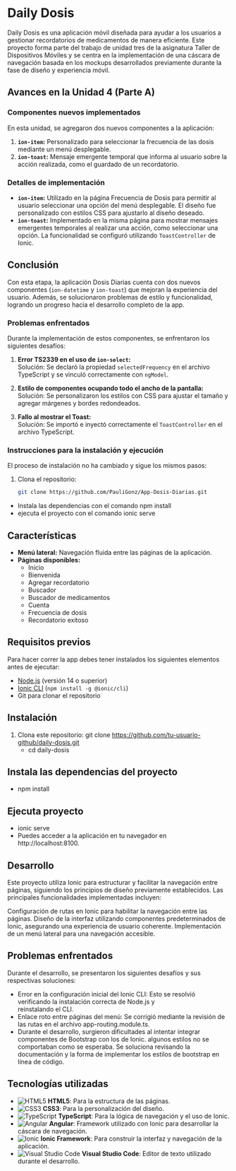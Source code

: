 # Daily Dosis

Daily Dosis es una aplicación móvil diseñada para ayudar a los usuarios a gestionar recordatorios de medicamentos de manera eficiente. Este proyecto forma parte del trabajo de unidad tres de la asignatura Taller de Dispositivos Móviles y se centra en la implementación de una cáscara de navegación basada en los mockups desarrollados previamente durante la fase de diseño y experiencia móvil.

## Avances en la Unidad 4 (Parte A) 
### Componentes nuevos implementados
En esta unidad, se agregaron dos nuevos componentes a la aplicación:
1. **`ion-item`:** Personalizado para seleccionar la frecuencia de las dosis mediante un menú desplegable.
2. **`ion-toast`:** Mensaje emergente temporal que informa al usuario sobre la acción realizada, como el guardado de un recordatorio.

### Detalles de implementación
- **`ion-item`:** Utilizado en la página Frecuencia de Dosis para permitir al usuario seleccionar una opción del menú desplegable. El diseño fue personalizado con estilos CSS para ajustarlo al diseño deseado.
- **`ion-toast`:** Implementado en la misma página para mostrar mensajes emergentes temporales al realizar una acción, como seleccionar una opción. La funcionalidad se configuró utilizando `ToastController` de Ionic.

## Conclusión
Con esta etapa, la aplicación Dosis Diarias cuenta con dos nuevos componentes (`ion-datetime` y `ion-toast`) que mejoran la experiencia del usuario. Además, se solucionaron problemas de estilo y funcionalidad, logrando un progreso hacia el desarrollo completo de la app.

### Problemas enfrentados
Durante la implementación de estos componentes, se enfrentaron los siguientes desafíos:
1. **Error TS2339 en el uso de `ion-select`:**  
   Solución: Se declaró la propiedad `selectedFrequency` en el archivo TypeScript y se vinculó correctamente con `ngModel`.

2. **Estilo de componentes ocupando todo el ancho de la pantalla:**  
   Solución: Se personalizaron los estilos con CSS para ajustar el tamaño y agregar márgenes y bordes redondeados.

3. **Fallo al mostrar el Toast:**  
   Solución: Se importó e inyectó correctamente el `ToastController` en el archivo TypeScript.

### Instrucciones para la instalación y ejecución
El proceso de instalación no ha cambiado y sigue los mismos pasos:
1. Clona el repositorio:
   ```bash
   git clone https://github.com/PauliGonz/App-Dosis-Diarias.git
- Instala las dependencias con el comando npm install 
- ejecuta el proyecto con el comando ionic serve

## Características
- **Menú lateral:** Navegación fluida entre las páginas de la aplicación.
- **Páginas disponibles:**
  - Inicio
  - Bienvenida
  - Agregar recordatorio
  - Buscador
  - Buscador de medicamentos
  - Cuenta
  - Frecuencia de dosis
  - Recordatorio exitoso

## Requisitos previos
Para hacer correr la app debes tener instalados los siguientes elementos antes de ejecutar:
- [Node.js](https://nodejs.org/) (versión 14 o superior)
- [Ionic CLI](https://ionicframework.com/docs/cli) (`npm install -g @ionic/cli`)
- Git para clonar el repositorio

## Instalación
1. Clona este repositorio:
   git clone https://github.com/tu-usuario-github/daily-dosis.git
   - cd daily-dosis

## Instala las dependencias del proyecto
  - npm install

## Ejecuta proyecto
  - ionic serve
  - Puedes acceder a la aplicación en tu navegador en http://localhost:8100.

## Desarrollo
Este proyecto utiliza Ionic para estructurar y facilitar la navegación entre páginas, siguiendo los principios de diseño previamente establecidos. Las principales funcionalidades implementadas incluyen:

Configuración de rutas en Ionic para habilitar la navegación entre las páginas.
Diseño de la interfaz utilizando componentes predeterminados de Ionic, asegurando una experiencia de usuario coherente.
Implementación de un menú lateral para una navegación accesible.

## Problemas enfrentados
Durante el desarrollo, se presentaron los siguientes desafíos y sus respectivas soluciones:

  - Error en la configuración inicial del Ionic CLI: Esto se resolvió verificando la instalación correcta de Node.js y       
    reinstalando el CLI.
  - Enlace roto entre páginas del menú: Se corrigió mediante la revisión de las rutas en el archivo app-routing.module.ts.
  - Durante el desarrollo, surgieron dificultades al intentar integrar componentes de Bootstrap con los de Ionic. algunos        estilos no se comportaban como se esperaba. Se soluciona revisando la documentación y la forma de implementar los            estilos de bootstrap en línea de código.

## Tecnologías utilizadas

- ![HTML5](https://img.shields.io/badge/HTML5-%23E34F26.svg?style=for-the-badge&logo=html5&logoColor=white) **HTML5**: Para la estructura de las páginas.
- ![CSS3](https://img.shields.io/badge/CSS3-%231572B6.svg?style=for-the-badge&logo=css3&logoColor=white) **CSS3**: Para la personalización del diseño.
- ![TypeScript](https://img.shields.io/badge/TypeScript-%23007ACC.svg?style=for-the-badge&logo=typescript&logoColor=white) **TypeScript**: Para la lógica de navegación y el uso de Ionic.
- ![Angular](https://img.shields.io/badge/Angular-%23DD0031.svg?style=for-the-badge&logo=angular&logoColor=white) **Angular**: Framework utilizado con Ionic para desarrollar la cáscara de navegación.
- ![Ionic](https://img.shields.io/badge/Ionic-%234482FA.svg?style=for-the-badge&logo=ionic&logoColor=white) **Ionic Framework**: Para construir la interfaz y navegación de la aplicación.
- ![Visual Studio Code](https://img.shields.io/badge/VSCode-%23007ACC.svg?style=for-the-badge&logo=visual-studio-code&logoColor=white) **Visual Studio Code**: Editor de texto utilizado durante el desarrollo.

